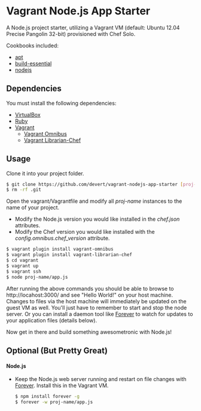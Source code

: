 Vagrant Node.js App Starter
==========================

A Node.js project starter, utilizing a Vagrant VM (default: Ubuntu 12.04 Precise Pangolin 32-bit) provisioned with Chef Solo.

Cookbooks included:

* [apt](https://github.com/opscode-cookbooks/apt)
* [build-essential](https://github.com/opscode-cookbooks/build-essential)
* [nodejs](https://github.com/mdxp/nodejs-cookbook.git)

## Dependencies

You must install the following dependencies:

* [VirtualBox](https://www.virtualbox.org/)
* [Ruby](http://www.ruby-lang.org/en/)
* [Vagrant](http://vagrantup.com/)
    * [Vagrant Omnibus](https://github.com/jimmycuadra/vagrant-librarian-chef)
    * [Vagrant Librarian-Chef](https://github.com/jimmycuadra/vagrant-librarian-chef)

## Usage

Clone it into your project folder.

```bash
$ git clone https://github.com/devert/vagrant-nodejs-app-starter [proj-name]
$ rm -rf .git
```

Open the vagrant/Vagrantfile and modify all *proj-name* instances to the name of your project.

* Modify the Node.js version you would like installed in the *chef.json* attributes.
* Modify the Chef version you would like installed with the *config.omnibus.chef_version* attribute.

```bash
$ vagrant plugin install vagrant-omnibus
$ vagrant plugin install vagrant-librarian-chef
$ cd vagrant
$ vagrant up
$ vagrant ssh
$ node proj-name/app.js
```

After running the above commands you should be able to browse to http://locahost:3000/ and see "Hello World!" on your host machine. Changes to files via the host machine will immediately be updated on the guest VM as well. You'll just have to remember to start and stop the node server. Or you can install a daemon tool like [Forever](https://github.com/nodejitsu/forever) to watch for updates to your application files (details below).

Now get in there and build something awesometronic with Node.js!

## Optional (But Pretty Great)

#### Node.js
* Keep the Node.js web server running and restart on file changes with [Forever](https://github.com/nodejitsu/forever). Install this in the Vagrant VM.

    ```bash
    $ npm install forever -g
    $ forever -w proj-name/app.js
    ```
